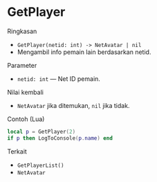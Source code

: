 # GetPlayer

Ringkasan
- `GetPlayer(netid: int) -> NetAvatar | nil`
- Mengambil info pemain lain berdasarkan netid.

Parameter
- `netid: int` — Net ID pemain.

Nilai kembali
- `NetAvatar` jika ditemukan, `nil` jika tidak.

Contoh (Lua)
```lua
local p = GetPlayer(2)
if p then LogToConsole(p.name) end
```

Terkait
- `GetPlayerList()`
- `NetAvatar`

